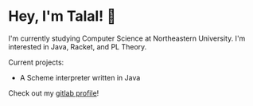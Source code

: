# Hey, I'm Talal! 🤠
I'm currently studying Computer Science at Northeastern University.
I'm  interested in Java, Racket, and PL Theory.

Current projects:
 * A Scheme interpreter written in Java

Check out my [gitlab profile](https://gitlab.com/talal.s)!
